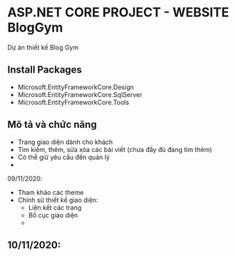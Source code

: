 # ASP.NET CORE PROJECT - WEBSITE BlogGym

Dự án thiết kế Blog Gym<br>
## Install Packages
- Microsoft.EntityFrameworkCore.Design
- Microsoft.EntityFrameworkCore.SqlServer
- Microsoft.EntityFrameworkCore.Tools
## Mô tả và chức năng
- Trang giao diện dành cho khách
- Tìm kiếm, thêm, sửa xóa các bài viết (chưa đầy đủ đang tìm thêm)
- Có thể giử yêu cầu đến quản lý
- 

09/11/2020: 
- Tham khảo các theme
- Chỉnh sử thiết kế giao diện:
    + Liên kết các trang
    + Bố cục giao diện
    + 
10/11/2020:
-
